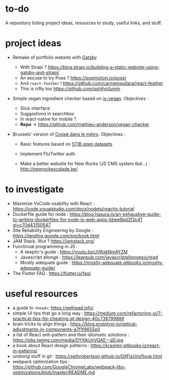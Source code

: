 # to-do
A repository listing project ideas, resources to study, useful links, and stuff.

# project ideas
* Remake of portfolio website with [Gatsby](https://www.gatsbyjs.org/)
  * With Strapi ? https://blog.strapi.io/building-a-static-website-using-gatsby-and-strapi/
  * An excuse to try Pose ? https://popmotion.io/pose/
  * And `react-feather` ! https://github.com/carmelopullara/react-feather
  * This is nifty too https://github.com/pshihn/lumin

* Simple vegan ingredient checker based on [is-vegan](https://www.npmjs.com/package/is-vegan). Objectives :
  * Slick interface
  * Suggestions in searchbox
  * In react-native for mobile ?
  * **Repo** -> https://github.com/mathieu-anderson/vegan-checker
  
* Brussels' version of [Croisé dans le métro](https://www.croisedanslemetro.com/). Objectives :
  * Basic features based on [STIB open datasets](https://opendata.stib-mivb.be/store/data)
  * Implement Fb/Twitter auth
  
  * Make a better website for New Rocks (JS CMS system tbd...) : http://newrockescalade.be/

# to investigate
* Maximize VsCode usability with React : https://code.visualstudio.com/docs/nodejs/reactjs-tutorial
* Dockerfile guide for node : https://blog.hasura.io/an-exhaustive-guide-to-writing-dockerfiles-for-node-js-web-apps-bbee6bd2f3c4?gi=c70d43150547
* Site Reliability Engineering by Google : https://landing.google.com/sre/book.html
* JAM Stack. Wut ? https://jamstack.org/
* Functinoal programming in JS :
    * A skeptic's guide : https://youtu.be/JVRqkNmAYZM
    * Javascript allongé : https://leanpub.com/javascriptallongesix/read
    * Mostly adequate guide : https://mostly-adequate.gitbooks.io/mostly-adequate-guide/
* The Flutter FAQ : https://flutter.io/faq/

# useful resources
* a guide to `<head>`: https://gethead.info/
* simple UI tips that go a long way : https://medium.com/refactoring-ui/7-practical-tips-for-cheating-at-design-40c736799886
* brain tricks to align things : https://blog.prototypr.io/optical-adjustments-in-components-a7f1f8655e0
* a list of React anti-pattern and their idiomatic solutions : https://pbs.twimg.com/media/DYXlkUnVQAE--gD.jpg
* a book about React design patterns : https://krasimir.gitbooks.io/react-in-patterns/
* undoing stuff in git : https://sethrobertson.github.io/GitFixUm/fixup.html
* webpack optimization tips : https://github.com/GoogleChromeLabs/webpack-libs-optimizations/blob/master/README.md
